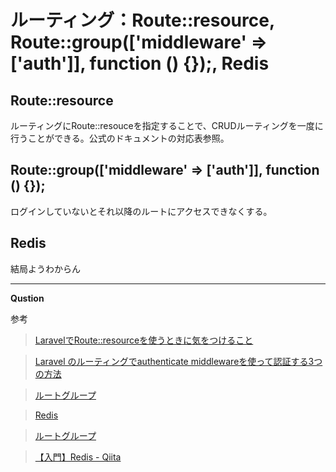 # ルーティング：Route::resource, Route::group(['middleware' => ['auth']], function () {});, Redis

## Route::resource

ルーティングにRoute::resouceを指定することで、CRUDルーティングを一度に行うことができる。公式のドキュメントの対応表参照。

## Route::group(['middleware' => ['auth']], function () {});

ログインしていないとそれ以降のルートにアクセスできなくする。

## Redis

結局ようわからん

___

__Qustion__

参考
>[LaravelでRoute::resourceを使うときに気をつけること](https://qiita.com/sympe/items/9297f41d5f7a9d91aa11)

>[Laravel のルーティングでauthenticate middlewareを使って認証する3つの方法](https://qiita.com/yamotuki/items/b96978f8e379e285ecb6)

>[ルートグループ](https://readouble.com/laravel/5.2/ja/routing.html)

>[Redis]()

>[ルートグループ]()

>[【入門】Redis - Qiita](https://qiita.com/wind-up-bird/items/f2d41d08e86789322c71)

>[]()

>[]()

>[]()

>[]()

>[]()
